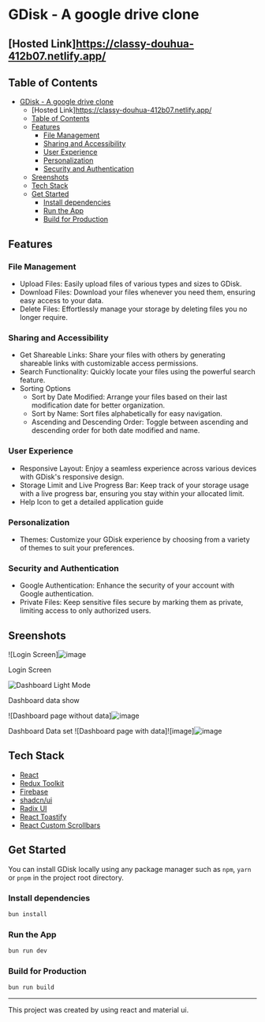 # GDisk - A google drive clone

## [Hosted Link]https://classy-douhua-412b07.netlify.app/

## Table of Contents

- [GDisk - A google drive clone](#gdisk---a-google-drive-clone)
  - [Hosted Link]https://classy-douhua-412b07.netlify.app/
  - [Table of Contents](#table-of-contents)
  - [Features](#features)
    - [File Management](#file-management)
    - [Sharing and Accessibility](#sharing-and-accessibility)
    - [User Experience](#user-experience)
    - [Personalization](#personalization)
    - [Security and Authentication](#security-and-authentication)
  - [Sreenshots](#sreenshots)
  - [Tech Stack](#tech-stack)
  - [Get Started](#get-started)
    - [Install dependencies](#install-dependencies)
    - [Run the App](#run-the-app)
    - [Build for Production](#build-for-production)

## Features

### File Management

-  Upload Files: Easily upload files of various types and sizes to GDisk.
-  Download Files: Download your files whenever you need them, ensuring easy access to your data.
-  Delete Files: Effortlessly manage your storage by deleting files you no longer require.

### Sharing and Accessibility

-  Get Shareable Links: Share your files with others by generating shareable links with customizable access permissions.
-  Search Functionality: Quickly locate your files using the powerful search feature.
-  Sorting Options
   -  Sort by Date Modified: Arrange your files based on their last modification date for better organization.
   -  Sort by Name: Sort files alphabetically for easy navigation.
   -  Ascending and Descending Order: Toggle between ascending and descending order for both date modified and name.

### User Experience

-  Responsive Layout: Enjoy a seamless experience across various devices with GDisk's responsive design.
-  Storage Limit and Live Progress Bar: Keep track of your storage usage with a live progress bar, ensuring you stay within your allocated limit.
-  Help Icon to get a detailed application guide

### Personalization

-  Themes: Customize your GDisk experience by choosing from a variety of themes to suit your preferences.

### Security and Authentication

-  Google Authentication: Enhance the security of your account with Google authentication.
-  Private Files: Keep sensitive files secure by marking them as private, limiting access to only authorized users.

## Sreenshots

![Login Screen]![image](https://github.com/MDAEJA/Assigment_react_google_drive/assets/149299483/08280ae2-f2d0-4ee7-8184-1d0b968b2a74)


Login Screen

![Dashboard Light Mode](/screenshots/dashboard.png)

Dashboard data show 

![Dashboard page without data]![image](https://github.com/MDAEJA/Assigment_react_google_drive/assets/149299483/c1c19b74-a3bc-4351-b5e6-3a301b01c1a6)


Dashboard Data set
![Dashboard page with data]![image]![image](https://github.com/MDAEJA/Assigment_react_google_drive/assets/149299483/642d587c-679a-47e0-b54e-5687f3b23238)

## Tech Stack

-  [React](https://react.dev/)
-  [Redux Toolkit](https://redux-toolkit.js.org/)
-  [Firebase](https://firebase.google.com/)
-  [shadcn/ui](https://ui.shadcn.com/)
-  [Radix UI](https://www.radix-ui.com/)
-  [React Toastify](https://www.npmjs.com/package/react-toastify)
-  [React Custom Scrollbars](https://www.npmjs.com/package/react-custom-scrollbars)

## Get Started

You can install GDisk locally using any package manager such as `npm`, `yarn` or `pnpm` in the project root directory.

### Install dependencies

```bash
bun install
```

### Run the App

```bash
bun run dev
```

### Build for Production

```bash
bun run build
```

---

This project was created by using react and material ui.
